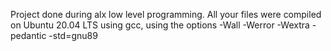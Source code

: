 Project done during alx low level programming.
All your files were compiled on Ubuntu 20.04 LTS using gcc, using the options -Wall -Werror -Wextra -pedantic -std=gnu89
